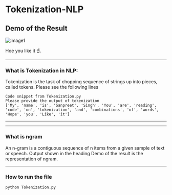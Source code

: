 # Tokenization-NLP
## Demo of the Result
![image1](https://user-images.githubusercontent.com/3431730/43304468-eb6fea3e-9191-11e8-8ef8-b0a9adaf4143.png)

Hoe you like it :point_up:.

---

### What is Tokenization in NLP:
Tokenization is the task of chopping sequence of strings up into pieces, called tokens. Please see the following lines
```
Code snippet from Tokenization.py
Please provide the output of tokenization
['My', 'name', 'is', 'Sanpreet', 'Singh', 'You', 'are', 'reading', 'code', 'on', 'tokenization', 'and', 'combinations', 'of', 'words', 'Hope', 'you', 'Like', 'it']
```
---


---

### What is ngram
An n-gram is a contiguous sequence of n items from a given sample of text or speech. Output shown in the heading Demo of the result is the representation of ngram.


---

### How to run the file
```
python Tokenization.py
```
